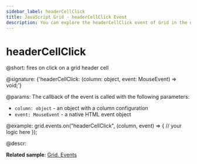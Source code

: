 ```yaml
---
sidebar_label: headerCellClick
title: JavaScript Grid - headerCellClick Event 
description: You can explore the headerCellClick event of Grid in the documentation of the DHTMLX JavaScript UI library. Browse developer guides and API reference, try out code examples and live demos, and download a free 30-day evaluation version of DHTMLX Suite.
---
```


# headerCellClick

@short: fires on click on a grid header cell

@signature: {'headerCellClick: (column: object, event: MouseEvent) => void;'}

@params:
The callback of the event is called with the following parameters:

- `column: object` - an object with a column configuration
- `event: MouseEvent` - a native HTML event object

@example:
grid.events.on("headerCellClick", (column, event) => {
    // your logic here
});

@descr:

**Related sample**: [Grid. Events](https://snippet.dhtmlx.com/9zeyp4ds)

